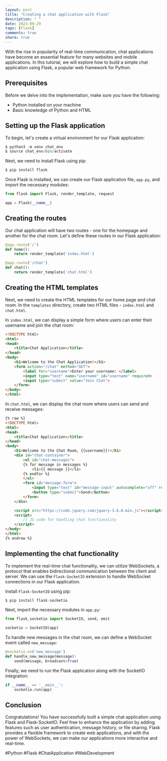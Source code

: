 ```yaml
---
layout: post
title: "Creating a chat application with Flask"
description: " "
date: 2023-09-29
tags: [Flask]
comments: true
share: true
---
```


With the rise in popularity of real-time communication, chat applications have become an essential feature for many websites and mobile applications. In this tutorial, we will explore how to build a simple chat application using Flask, a popular web framework for Python.

## Prerequisites

Before we delve into the implementation, make sure you have the following:

- Python installed on your machine
- Basic knowledge of Python and HTML

## Setting up the Flask application

To begin, let's create a virtual environment for our Flask application:

```python
$ python3 -m venv chat_env
$ source chat_env/bin/activate
```

Next, we need to install Flask using pip:

```python
$ pip install flask
```

Once Flask is installed, we can create our Flask application file, `app.py`, and import the necessary modules:

```python
from flask import Flask, render_template, request

app = Flask(__name__)
```

## Creating the routes

Our chat application will have two routes - one for the homepage and another for the chat room. Let's define these routes in our Flask application:

```python
@app.route('/')
def home():
    return render_template('index.html')

@app.route('/chat')
def chat():
    return render_template('chat.html')
```

## Creating the HTML templates

Next, we need to create the HTML templates for our home page and chat room. In the `templates` directory, create two HTML files - `index.html` and `chat.html`.

In `index.html`, we can display a simple form where users can enter their username and join the chat room:

```html
<!DOCTYPE html>
<html>
<head>
    <title>Chat Application</title>
</head>
<body>
    <h1>Welcome to the Chat Application!</h1>
    <form action="/chat" method="GET">
        <label for="username">Enter your username: </label>
        <input type="text" name="username" id="username" required>
        <input type="submit" value="Join Chat">
    </form>
</body>
</html>
```

In `chat.html`, we can display the chat room where users can send and receive messages:

```html
{% raw %}
<!DOCTYPE html>
<html>
<head>
    <title>Chat Application</title>
</head>
<body>
    <h1>Welcome to the Chat Room, {{username}}!</h1>
    <div id="chat-container">
        <ul id="chat-messages">
        {% for message in messages %}
            <li>{{ message }}</li>
        {% endfor %}
        </ul>
        <form id="message-form">
            <input type="text" id="message-input" autocomplete="off" required>
            <button type="submit">Send</button>
        </form>
    </div>

    <script src="https://code.jquery.com/jquery-3.6.0.min.js"></script>
    <script>
        // JS code for handling chat functionality
    </script>
</body>
</html>
{% endraw %}
```

## Implementing the chat functionality

To implement the real-time chat functionality, we can utilize WebSockets, a protocol that enables bidirectional communication between the client and server. We can use the `Flask-SocketIO` extension to handle WebSocket connections in our Flask application.

Install `Flask-SocketIO` using pip:

```python
$ pip install flask-socketio
```

Next, import the necessary modules in `app.py`:

```python
from flask_socketio import SocketIO, send, emit

socketio = SocketIO(app)
```

To handle new messages in the chat room, we can define a WebSocket event called `new_message`:

```python
@socketio.on('new_message')
def handle_new_message(message):
    send(message, broadcast=True)
```

Finally, we need to run the Flask application along with the SocketIO integration:

```python
if __name__ == '__main__':
    socketio.run(app)
```

## Conclusion

Congratulations! You have successfully built a simple chat application using Flask and Flask-SocketIO. Feel free to enhance the application by adding features such as user authentication, message history, or file sharing. Flask provides a flexible framework to create web applications, and with the power of WebSockets, we can make our applications more interactive and real-time.

#Python #Flask #ChatApplication #WebDevelopment